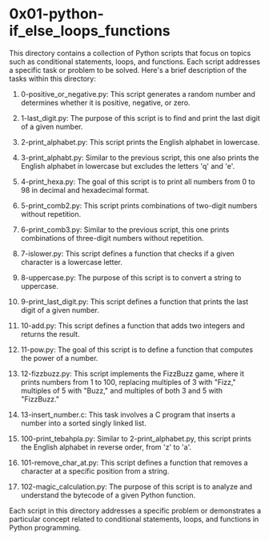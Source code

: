 # 0x01-python-if_else_loops_functions 
 This directory contains a collection of Python scripts that focus on topics such as conditional statements, loops, and functions. Each script addresses a specific task or problem to be solved. Here's a brief description of the tasks within this directory:

1. 0-positive_or_negative.py: This script generates a random number and determines whether it is positive, negative, or zero.

2. 1-last_digit.py: The purpose of this script is to find and print the last digit of a given number.

3. 2-print_alphabet.py: This script prints the English alphabet in lowercase.

4. 3-print_alphabt.py: Similar to the previous script, this one also prints the English alphabet in lowercase but excludes the letters 'q' and 'e'.

5. 4-print_hexa.py: The goal of this script is to print all numbers from 0 to 98 in decimal and hexadecimal format.

6. 5-print_comb2.py: This script prints combinations of two-digit numbers without repetition.

7. 6-print_comb3.py: Similar to the previous script, this one prints combinations of three-digit numbers without repetition.

8. 7-islower.py: This script defines a function that checks if a given character is a lowercase letter.

9. 8-uppercase.py: The purpose of this script is to convert a string to uppercase.

10. 9-print_last_digit.py: This script defines a function that prints the last digit of a given number.

11. 10-add.py: This script defines a function that adds two integers and returns the result.

12. 11-pow.py: The goal of this script is to define a function that computes the power of a number.

13. 12-fizzbuzz.py: This script implements the FizzBuzz game, where it prints numbers from 1 to 100, replacing multiples of 3 with "Fizz," multiples of 5 with "Buzz," and multiples of both 3 and 5 with "FizzBuzz."

14. 13-insert_number.c: This task involves a C program that inserts a number into a sorted singly linked list.

15. 100-print_tebahpla.py: Similar to 2-print_alphabet.py, this script prints the English alphabet in reverse order, from 'z' to 'a'.

16. 101-remove_char_at.py: This script defines a function that removes a character at a specific position from a string.

17. 102-magic_calculation.py: The purpose of this script is to analyze and understand the bytecode of a given Python function.

Each script in this directory addresses a specific problem or demonstrates a particular concept related to conditional statements, loops, and functions in Python programming.
